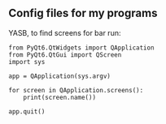 
Config files for my programs
----------------------------


YASB, to find screens for bar run:
 
	from PyQt6.QtWidgets import QApplication
	from PyQt6.QtGui import QScreen
	import sys

	app = QApplication(sys.argv)

	for screen in QApplication.screens():
    	print(screen.name())

	app.quit()

